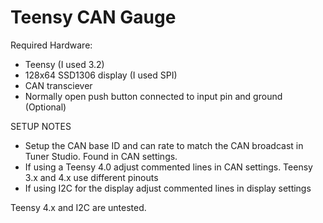 # Teensy CAN Gauge

Required Hardware:
* Teensy (I used 3.2)
* 128x64 SSD1306 display (I used SPI)
* CAN transciever
* Normally open push button connected to input pin and ground (Optional)

 
SETUP NOTES
* Setup the CAN base ID and can rate to match the CAN broadcast in Tuner Studio. Found in CAN settings.
* If using a Teensy 4.0 adjust commented lines in CAN settings. Teensy 3.x and 4.x use different pinouts
* If using I2C for the display adjust commented lines in display settings

Teensy 4.x and I2C are untested.
